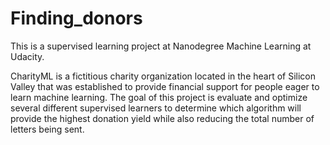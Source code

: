 # Finding_donors

This is a supervised learning project at Nanodegree Machine Learning at Udacity.

CharityML is a fictitious charity organization located in the heart of Silicon Valley that was established to provide financial support for people eager to learn machine learning.
The goal of this project is evaluate and optimize several different supervised learners to determine which algorithm will provide the highest donation yield while also reducing the total number of letters being sent.
